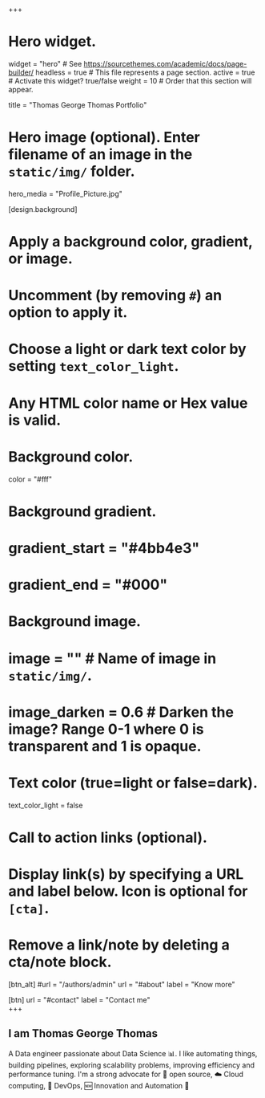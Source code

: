 +++
# Hero widget.
widget = "hero"  # See https://sourcethemes.com/academic/docs/page-builder/
headless = true  # This file represents a page section.
active = true  # Activate this widget? true/false
weight = 10  # Order that this section will appear.

title = "Thomas George Thomas Portfolio"

# Hero image (optional). Enter filename of an image in the `static/img/` folder.
hero_media = "Profile_Picture.jpg"

[design.background]
  # Apply a background color, gradient, or image.
  #   Uncomment (by removing `#`) an option to apply it.
  #   Choose a light or dark text color by setting `text_color_light`.
  #   Any HTML color name or Hex value is valid.

  # Background color.
  color = "#fff"
  
  # Background gradient.
  # gradient_start = "#4bb4e3"
  # gradient_end = "#000"
  
  # Background image.
  # image = ""  # Name of image in `static/img/`.
  # image_darken = 0.6  # Darken the image? Range 0-1 where 0 is transparent and 1 is opaque.

  # Text color (true=light or false=dark).
  text_color_light = false

# Call to action links (optional).
#   Display link(s) by specifying a URL and label below. Icon is optional for `[cta]`.
#   Remove a link/note by deleting a cta/note block.
[btn_alt]
  #url = "/authors/admin"
  url = "#about"
  label = "Know more"
  
[btn]
  url = "#contact"
  label = "Contact me"  	
+++
## I am **Thomas George Thomas**

A Data engineer passionate about Data Science 📊. I like automating things, building pipelines, exploring scalability problems, improving efficiency and performance tuning. I'm a strong advocate for 📜 open source, ☁️ Cloud computing, 🚀 DevOps, 🆕 Innovation and Automation 🤖